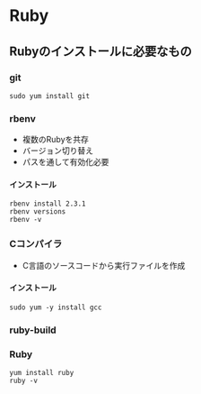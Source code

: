 Ruby
==============================

## Rubyのインストールに必要なもの

### git

```
sudo yum install git
```

### rbenv
* 複数のRubyを共存
* バージョン切り替え
* パスを通して有効化必要


#### インストール

```
rbenv install 2.3.1
rbenv versions
rbenv -v
```


### Cコンパイラ
* C言語のソースコードから実行ファイルを作成


#### インストール

```
sudo yum -y install gcc
```


### ruby-build


### Ruby

```
yum install ruby
ruby -v
```
